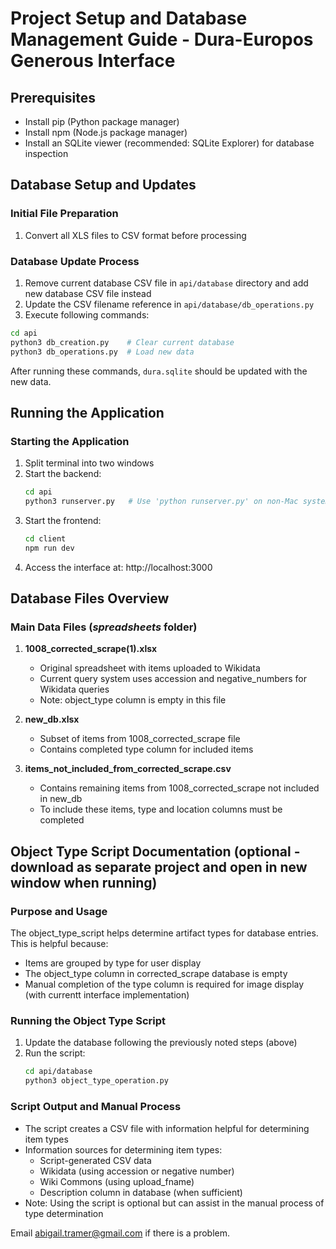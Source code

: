 # Project Setup and Database Management Guide - Dura-Europos Generous Interface

## Prerequisites
- Install pip (Python package manager)
- Install npm (Node.js package manager)
- Install an SQLite viewer (recommended: SQLite Explorer) for database inspection

## Database Setup and Updates

### Initial File Preparation
1. Convert all XLS files to CSV format before processing

### Database Update Process
1. Remove current database CSV file in `api/database` directory and add new database CSV file instead
2. Update the CSV filename reference in `api/database/db_operations.py`
3. Execute following commands:
```bash
cd api
python3 db_creation.py    # Clear current database
python3 db_operations.py  # Load new data
```
After running these commands, `dura.sqlite` should be updated with the new data.

## Running the Application

### Starting the Application
1. Split terminal into two windows
2. Start the backend:
   ```bash
   cd api
   python3 runserver.py   # Use 'python runserver.py' on non-Mac systems
   ```
3. Start the frontend:
   ```bash
   cd client
   npm run dev
   ```
4. Access the interface at: http://localhost:3000

## Database Files Overview

### Main Data Files (_spreadsheets_ folder)
1. **1008_corrected_scrape(1).xlsx**
   - Original spreadsheet with items uploaded to Wikidata
   - Current query system uses accession and negative_numbers for Wikidata queries
   - Note: object_type column is empty in this file

2. **new_db.xlsx**
   - Subset of items from 1008_corrected_scrape file
   - Contains completed type column for included items

3. **items_not_included_from_corrected_scrape.csv**
   - Contains remaining items from 1008_corrected_scrape not included in new_db
   - To include these items, type and location columns must be completed

## Object Type Script Documentation (optional - download as separate project and open in new window when running)

### Purpose and Usage
The object_type_script helps determine artifact types for database entries. This is helpful because:
- Items are grouped by type for user display
- The object_type column in corrected_scrape database is empty
- Manual completion of the type column is required for image display (with currentt interface implementation)

### Running the Object Type Script
1. Update the database following the previously noted steps (above)
2. Run the script:
   ```bash
   cd api/database
   python3 object_type_operation.py
   ```

### Script Output and Manual Process
- The script creates a CSV file with information helpful for determining item types
- Information sources for determining item types:
  - Script-generated CSV data
  - Wikidata (using accession or negative number)
  - Wiki Commons (using upload_fname)
  - Description column in database (when sufficient)
- Note: Using the script is optional but can assist in the manual process of type determination


Email abigail.tramer@gmail.com if there is a problem.
